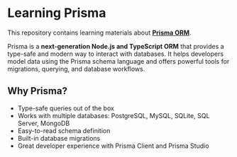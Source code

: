 # Learning Prisma

This repository contains learning materials about **[Prisma ORM](https://www.prisma.io/)**.

Prisma is a **next-generation Node.js and TypeScript ORM** that provides a type-safe and modern way to interact with databases. It helps developers model data using the Prisma schema language and offers powerful tools for migrations, querying, and database workflows.

## Why Prisma?

- Type-safe queries out of the box
- Works with multiple databases: PostgreSQL, MySQL, SQLite, SQL Server, MongoDB
- Easy-to-read schema definition
- Built-in database migrations
- Great developer experience with Prisma Client and Prisma Studio
